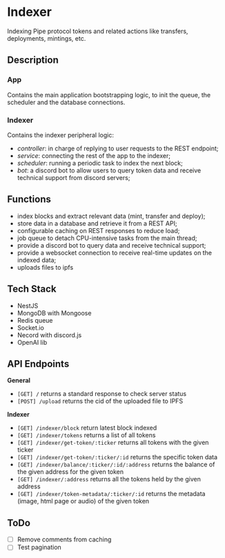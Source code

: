 # Indexer
Indexing Pipe protocol tokens and related actions like transfers, deployments, mintings, etc.

## Description
### App
Contains the main application bootstrapping logic, to init the queue, the scheduler and the database connections.

### Indexer
Contains the indexer peripheral logic:
* *controller*: in charge of replying to user requests to the REST endpoint;
* *service*: connecting the rest of the app to the indexer;
* *scheduler*: running a periodic task to index the next block;
* *bot*: a discord bot to allow users to query token data and receive technical support from discord servers;

## Functions
* index blocks and extract relevant data (mint, transfer and deploy);
* store data in a database and retrieve it from a REST API;
* configurable caching on REST responses to reduce load;
* job queue to detach CPU-intensive tasks from the main thread;
* provide a discord bot to query data and receive technical support;
* provide a websocket connection to receive real-time updates on the indexed data;
* uploads files to ipfs

## Tech Stack
- NestJS
- MongoDB with Mongoose
- Redis queue
- Socket.io
- Necord with discord.js
- OpenAI lib

## API Endpoints
**General**
- `[GET] /`
  returns a standard response to check server status
- `[POST] /upload`
  returns the cid of the uploaded file to IPFS

**Indexer**
- `[GET] /indexer/block`
  return latest block indexed
- `[GET] /indexer/tokens`
  returns a list of all tokens
- `[GET] /indexer/get-token/:ticker`
  returns all tokens with the given ticker
- `[GET] /indexer/get-token/:ticker/:id`
  returns the specific token data
- `[GET] /indexer/balance/:ticker/:id/:address`
  returns the balance of the given address for the given token
- `[GET] /indexer/:address`
  returns all the tokens held by the given address
- `[GET] /indexer/token-metadata/:ticker/:id`
  returns the metadata (image, html page or audio) of the given token

## ToDo
- [ ] Remove comments from caching
- [ ] Test pagination
